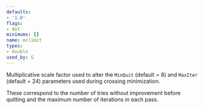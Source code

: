 ```yaml
---
defaults:
- '1.0'
flags:
- dot
minimums: []
name: mclimit
types:
- double
used_by: G
---
```

Multiplicative scale factor used to alter the `MinQuit` (default = 8)
and `MaxIter` (default = 24) parameters used during crossing
minimization.

These correspond to the number of tries without improvement before quitting
and the maximum number of iterations in each pass.
